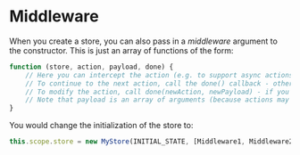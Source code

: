 # Middleware

When you create a store, you can also pass in a _middleware_ argument to the constructor. This is just an array of functions of the form:

```javascript
function (store, action, payload, done) {
    // Here you can intercept the action (e.g. to support async actions), or you can simply log what goes by (e.g. for devtools).
    // To continue to the next action, call the done() callback - otherwise, the action will stop being dispatched.
    // To modify the action, call done(newAction, newPayload) - if you don't provide an argument to done(), it'll continue with the action unchanged.
    // Note that payload is an array of arguments (because actions may take multiple arguments).
}
```

You would change the initialization of the store to:

```javascript
this.scope.store = new MyStore(INITIAL_STATE, [Middleware1, Middleware2]);
```
